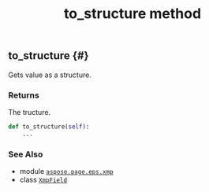 ﻿---
title: to_structure method
second_title: Aspose.Page for Python via .NET API References
description: 
type: docs
weight: 30
url: /python-net/aspose.page.eps.xmp/xmpfield/to_structure/
is_root: false
---

## to_structure {#}

Gets value as a structure.


### Returns 


The tructure.


```python
def to_structure(self):
    ...
```





### See Also
* module [`aspose.page.eps.xmp`](../../)
* class [`XmpField`](/page/python-net/aspose.page.eps.xmp/xmpfield)
